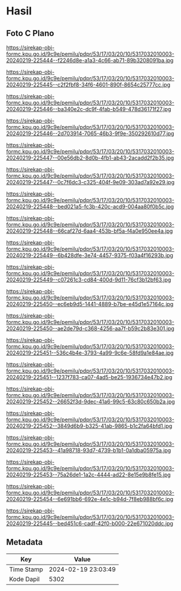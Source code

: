 # Hasil

## Foto C Plano

https://sirekap-obj-formc.kpu.go.id/9c9e/pemilu/pdpr/53/17/03/20/10/5317032010003-20240219-225444--f2246d8e-a1a3-4c66-ab71-89b3208091ba.jpg

https://sirekap-obj-formc.kpu.go.id/9c9e/pemilu/pdpr/53/17/03/20/10/5317032010003-20240219-225445--c2f2fbf8-34f6-4601-890f-8654c25777cc.jpg

https://sirekap-obj-formc.kpu.go.id/9c9e/pemilu/pdpr/53/17/03/20/10/5317032010003-20240219-225446--ba340e2c-dc9f-4fab-b549-478d36171f27.jpg

https://sirekap-obj-formc.kpu.go.id/9c9e/pemilu/pdpr/53/17/03/20/10/5317032010003-20240219-225446--2d703914-7065-46b3-9f9e-350292610d77.jpg

https://sirekap-obj-formc.kpu.go.id/9c9e/pemilu/pdpr/53/17/03/20/10/5317032010003-20240219-225447--00e56db2-8d0b-4fb1-ab43-2acadd2f2b35.jpg

https://sirekap-obj-formc.kpu.go.id/9c9e/pemilu/pdpr/53/17/03/20/10/5317032010003-20240219-225447--0c7f6dc3-c325-404f-9e09-303ad7a92e29.jpg

https://sirekap-obj-formc.kpu.go.id/9c9e/pemilu/pdpr/53/17/03/20/10/5317032010003-20240219-225448--bed021a5-fc3b-420c-acd9-004aa80f0b5c.jpg

https://sirekap-obj-formc.kpu.go.id/9c9e/pemilu/pdpr/53/17/03/20/10/5317032010003-20240219-225448--66caf27d-6aa4-453b-bf5a-f4a0e950ee4a.jpg

https://sirekap-obj-formc.kpu.go.id/9c9e/pemilu/pdpr/53/17/03/20/10/5317032010003-20240219-225449--6b428dfe-3e74-4457-9375-f03a4f16293b.jpg

https://sirekap-obj-formc.kpu.go.id/9c9e/pemilu/pdpr/53/17/03/20/10/5317032010003-20240219-225449--c07261c3-cd84-400d-9d11-76cf3b12bf63.jpg

https://sirekap-obj-formc.kpu.go.id/9c9e/pemilu/pdpr/53/17/03/20/10/5317032010003-20240219-225450--ec6eb9d5-1441-4889-b7be-e45d1e57164c.jpg

https://sirekap-obj-formc.kpu.go.id/9c9e/pemilu/pdpr/53/17/03/20/10/5317032010003-20240219-225450--ae2de79d-c368-4256-aa7f-b59c2b83e301.jpg

https://sirekap-obj-formc.kpu.go.id/9c9e/pemilu/pdpr/53/17/03/20/10/5317032010003-20240219-225451--536c4b4e-3793-4a99-9c6e-58fd9a1e84ae.jpg

https://sirekap-obj-formc.kpu.go.id/9c9e/pemilu/pdpr/53/17/03/20/10/5317032010003-20240219-225451--1237f783-ca07-4ad5-be25-1936734e47b2.jpg

https://sirekap-obj-formc.kpu.go.id/9c9e/pemilu/pdpr/53/17/03/20/10/5317032010003-20240219-225452--26652f3d-9dec-41a6-99c5-63c80c650b2a.jpg

https://sirekap-obj-formc.kpu.go.id/9c9e/pemilu/pdpr/53/17/03/20/10/5317032010003-20240219-225452--3849d6b9-b325-41ab-9865-b1c2fa64bfd1.jpg

https://sirekap-obj-formc.kpu.go.id/9c9e/pemilu/pdpr/53/17/03/20/10/5317032010003-20240219-225453--41a98718-93d7-4739-b1b1-0a1dba05975a.jpg

https://sirekap-obj-formc.kpu.go.id/9c9e/pemilu/pdpr/53/17/03/20/10/5317032010003-20240219-225453--75a26de1-1a2c-4444-ad22-8e15e9b8fe15.jpg

https://sirekap-obj-formc.kpu.go.id/9c9e/pemilu/pdpr/53/17/03/20/10/5317032010003-20240219-225454--6e691bb6-692e-4e1c-b94d-7f8eb988bf6c.jpg

https://sirekap-obj-formc.kpu.go.id/9c9e/pemilu/pdpr/53/17/03/20/10/5317032010003-20240219-225445--bed451c6-cadf-42f0-b000-22e671020ddc.jpg


## Metadata

| Key        | Value               |
| ---------- | ------------------- |
| Time Stamp | 2024-02-19 23:03:49 |
| Kode Dapil | 5302                |



